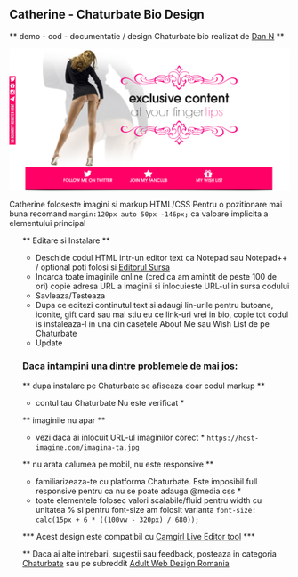 ## Catherine - Chaturbate Bio Design
** demo - cod - documentatie / design Chaturbate bio realizat de [Dan N]() **


![Catherine - Camgirl Chaturbate bio design](https://raw.githubusercontent.com/cgc-dan/xwebdesign-romania/main/demo/cb/catherine/resurse-documentatie/chaturbate-biodesign-catherine.jpg)


Catherine foloseste imagini si markup HTML/CSS
Pentru o pozitionare mai buna recomand `margin:120px auto 50px -146px;` ca valoare implicita a elementului principal <ul>

** Editare si Instalare **
 * Deschide codul HTML intr-un editor text ca Notepad sau Notepad++ / optional poti folosi si [Editorul Sursa](https://cgc-dan.github.io/xwebdesign-romania/demo/tip-menu-overlay/editor-sursa.html)
 * Incarca toate imaginile online (cred ca am amintit de peste 100 de ori) copie adresa URL a imaginii si inlocuieste URL-ul in sursa codului
 * Savleaza/Testeaza
 * Dupa ce editezi continutul text si adaugi lin-urile pentru butoane, iconite, gift card sau mai stiu eu ce link-uri vrei in bio, copie tot codul is instaleaza-l in una din casetele  About Me sau Wish List de pe Chaturbate
 * Update
 
### Daca intampini una dintre problemele de mai jos:

** dupa instalare pe Chaturbate se afiseaza doar codul markup **
* contul tau Chaturbate Nu este verificat *

** imaginile nu apar **
* vezi daca ai inlocuit URL-ul imaginilor corect *
`https://host-imagine.com/imagina-ta.jpg`

** nu arata calumea pe mobil, nu este responsive **
* familiarizeaza-te cu platforma Chaturbate. Este imposibil full responsive pentru ca nu se poate adauga @media css *
* toate elementele folosec valori scalabile/fluid pentru width cu unitatea % si pentru font-size am folosit varianta `font-size: calc(15px + 6 * ((100vw - 320px) / 680));` 

*** Acest design este compatibil cu [Camgirl Live Editor tool](https://camgirl.cloud/editor/) ***

** Daca ai alte intrebari, sugestii sau feedback, posteaza in categoria [Chaturbate](https://github.com/cgc-dan/xwebdesign-romania/discussions/categories/chaturbate) sau pe subreddit [Adult Web Design Romania](https://www.reddit.com/r/AdultWebDesignRomania/)
